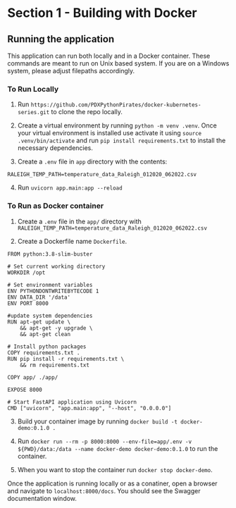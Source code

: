 # Section 1 - Building with Docker

## Running the application

This application can run both locally and in a Docker container. These commands are meant to run on Unix based system. If you are on a Windows system, please adjust filepaths accordingly.

### To Run Locally

1. Run `https://github.com/PDXPythonPirates/docker-kubernetes-series.git` to clone the repo locally.

2. Create a virtual environment by running `python -m venv .venv`. Once your virtual environment is installed use activate it using `source .venv/bin/activate` and run `pip install requirements.txt` to install the necessary dependencies.

3. Create a `.env` file in `app` directory with the contents:

```
RALEIGH_TEMP_PATH=temperature_data_Raleigh_012020_062022.csv
```

4. Run `uvicorn app.main:app --reload`

### To Run as Docker container

1. Create a `.env` file in the `app/` directory with `RALEIGH_TEMP_PATH=temperature_data_Raleigh_012020_062022.csv`

2. Create a Dockerfile name `Dockerfile`.

```
FROM python:3.8-slim-buster

# Set current working directory
WORKDIR /opt

# Set environment variables
ENV PYTHONDONTWRITEBYTECODE 1
ENV DATA_DIR '/data'
ENV PORT 8000

#update system dependencies
RUN apt-get update \
    && apt-get -y upgrade \
    && apt-get clean

# Install python packages
COPY requirements.txt .
RUN pip install -r requirements.txt \
    && rm requirements.txt

COPY app/ ./app/

EXPOSE 8000

# Start FastAPI application using Uvicorn
CMD ["uvicorn", "app.main:app", "--host", "0.0.0.0"]
```

3. Build your container image by running `docker build -t docker-demo:0.1.0 .`

4. Run `docker run --rm -p 8000:8000 --env-file=app/.env -v ${PWD}/data:/data --name docker-demo docker-demo:0.1.0` to run the container.

5. When you want to stop the container run `docker stop docker-demo`.

Once the application is running locally or as a conatiner, open a browser and navigate to `localhost:8000/docs`. You should see the Swagger documentation window.
